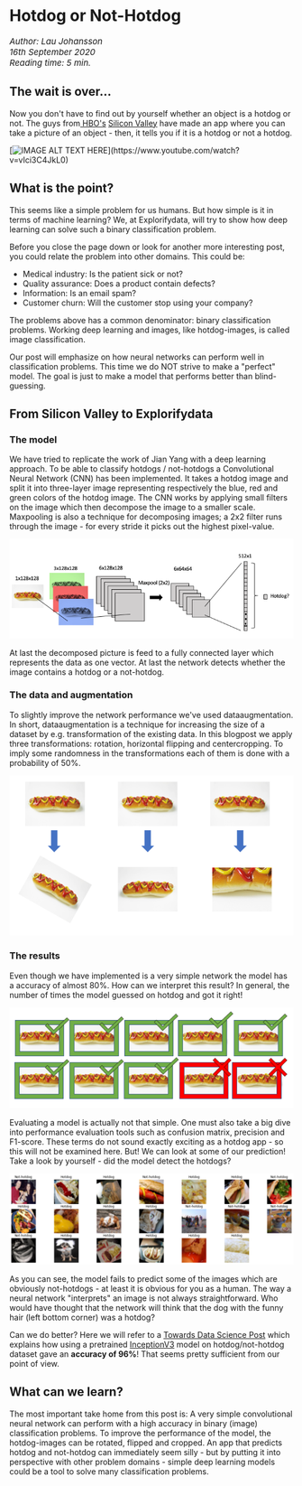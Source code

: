 <h1>Hotdog or Not-Hotdog</h1>

<!-- wp:paragraph {"customFontSize":15} -->
<p style="font-size:15px"><em>Author: Lau Johansson<br>16th September 2020<br>Reading time: 5 min.</em></p>
<!-- /wp:paragraph -->

<!-- wp:heading -->
<h2>The wait is over... </h2>
<!-- /wp:heading -->

<!-- wp:paragraph -->
<p>Now you don't have to find out by yourself whether an object is a hotdog or not. The guys from<a href="https://dk.hbonordic.com/"> HBO's</a> <a href="https://en.wikipedia.org/wiki/Silicon_Valley_(TV_series)">Silicon Valley</a> have made an app where you can take a picture of an object - then, it tells you if it is a hotdog or not a hotdog.</p>
<!-- /wp:paragraph -->

[![IMAGE ALT TEXT HERE](https://duet-cdn.vox-cdn.com/thumbor/0x0:2544x1428/750x500/filters:focal(1340x656:1341x657):format(webp)/cdn3.vox-cdn.com/uploads/chorus_asset/file/8518031/jian_yang_hbo_silicon_valley.png)](https://www.youtube.com/watch?v=vIci3C4JkL0)
<!-- wp:heading -->
<h2>What is the point?</h2>
<!-- /wp:heading -->

<!-- wp:paragraph -->
<p>This seems like a simple problem for us humans. But how simple is it in terms of machine learning? We, at Explorifydata, will try to show how deep learning can solve such a binary classification problem. </p>
<!-- /wp:paragraph -->

<!-- wp:paragraph -->
<p>Before you close the page down or look for another more interesting post, you could relate the problem into other domains. This could be:</p>
<!-- /wp:paragraph -->

<!-- wp:list -->
<ul><li>Medical industry: Is the patient sick or not?</li><li>Quality assurance: Does a product contain defects?</li><li>Information:  Is an email spam?</li><li>Customer churn: Will the customer stop using your company?</li></ul>
<!-- /wp:list -->

<!-- wp:paragraph -->
<p>The problems above has a common denominator: binary classification problems. Working deep learning and images, like hotdog-images, is called image classification. </p>
<!-- /wp:paragraph -->

<!-- wp:paragraph -->
<p>Our post will emphasize on how neural networks can perform well in classification problems. This time we do NOT strive to make a "perfect" model. The goal is just to make a model that performs better than blind-guessing. </p>
<!-- /wp:paragraph -->

<!-- wp:heading -->
<h2>From Silicon Valley to Explorifydata</h2>
<!-- /wp:heading -->

<!-- wp:heading {"level":3} -->
<h3>The model</h3>
<!-- /wp:heading -->

<!-- wp:paragraph -->
<p>We have tried to replicate the work of Jian Yang with a deep learning approach. To be able to classify hotdogs / not-hotdogs a Convolutional Neural Network (CNN) has been implemented. It takes a hotdog image and split it into three-layer image representing respectively the blue, red and green colors of the hotdog image. The CNN works by applying small filters on the image which then decompose the image to a smaller scale. Maxpooling is also a technique for decomposing images; a 2x2 filter runs through the image - for every stride it picks out the highest pixel-value.   </p>
<!-- /wp:paragraph -->

![](https://github.com/LauJohansson/LauJohansson.github.io/blob/main/images/cnn_explain.png)

<!-- wp:paragraph -->
<p>At last the decomposed picture is feed to a fully connected layer which represents the data as one vector. At last the network detects whether the image contains a hotdog or a not-hotdog. </p>
<!-- /wp:paragraph -->

<!-- wp:heading {"level":3} -->
<h3>The data and augmentation</h3>
<!-- /wp:heading -->

<!-- wp:paragraph -->
<p>To slightly improve the network performance we've used dataaugmentation. In short, dataaugmentation is a technique for increasing the size of a dataset by e.g. transformation of the existing data. In this blogpost we apply three transformations: rotation, horizontal flipping and centercropping. To imply some randomness in the transformations each of them is done with a probability of 50%. </p>
<!-- /wp:paragraph -->

![](https://github.com/LauJohansson/LauJohansson.github.io/blob/main/images/cnn_explain_augmentation-1.png)

<!-- wp:heading {"level":3} -->
<h3>The results</h3>
<!-- /wp:heading -->

<!-- wp:paragraph -->
<p>Even though we have implemented is a very simple network the model has a accuracy of almost 80%. How can we interpret this result? In general, the number of times the model guessed on hotdog and got it right!</p>
<!-- /wp:paragraph -->

![](https://github.com/LauJohansson/LauJohansson.github.io/blob/main/images/cnn_explain_results-1.png)

<!-- wp:paragraph -->
<p>Evaluating a model is actually not that simple. One must also take a big dive into performance evaluation tools such as confusion matrix, precision and F1-score. These terms do not sound exactly exciting as a hotdog app - so this will not be examined here. But! We can look at some of our prediction! Take a look by yourself - did the model detect the hotdogs?</p>
<!-- /wp:paragraph -->

![](https://github.com/LauJohansson/LauJohansson.github.io/blob/main/images/hotdog_predictions-1024x328-1.png)

<!-- wp:paragraph -->
<p>As you can see, the model fails to predict some of the images which are obviously not-hotdogs - at least it is obvious for you as a human. The way a neural network "interprets" an image is not always straightforward. Who would have thought that the network will think that the dog with the funny hair (left bottom corner) was a hotdog? </p>
<!-- /wp:paragraph -->

<!-- wp:paragraph -->
<p>Can we do better? Here we will refer to a <a href="https://towardsdatascience.com/building-the-hotdog-not-hotdog-classifier-from-hbos-silicon-valley-c0cb2317711f">Towards Data Science Post</a> which explains how using a pretrained <a href="https://en.wikipedia.org/wiki/Inceptionv3">InceptionV3</a> model on hotdog/not-hotdog dataset gave an <strong>accuracy of 96%</strong>! That seems pretty sufficient from our point of view. </p>
<!-- /wp:paragraph -->

<!-- wp:heading -->
<h2>What can we learn?</h2>
<!-- /wp:heading -->

<!-- wp:paragraph -->
<p>The most important take home from this post is: A very simple convolutional neural network can perform with a high accuracy in binary (image) classification problems. To improve the performance of the model, the hotdog-images can be rotated, flipped and cropped. An app that predicts hotdog and not-hotdog can immediately seem silly - but by putting it into perspective with other problem domains - simple deep learning models could be a tool to solve many classification problems. </p>
<!-- /wp:paragraph -->
